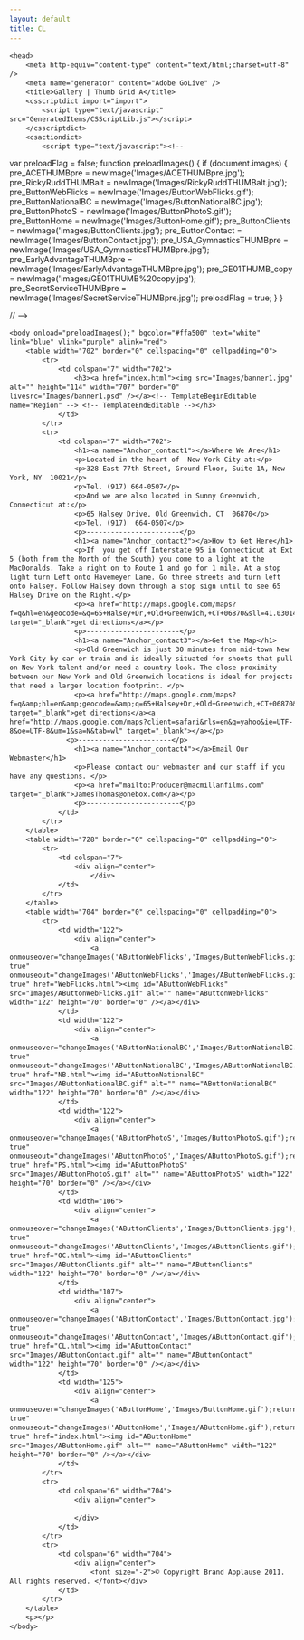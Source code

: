 ```yaml
---
layout: default
title: CL
---
```

<!DOCTYPE html PUBLIC "-//W3C//DTD XHTML 1.0 Transitional//EN" "http://www.w3.org/TR/xhtml1/DTD/xhtml1-transitional.dtd">

<html xmlns="http://www.w3.org/1999/xhtml">

	<head>
		<meta http-equiv="content-type" content="text/html;charset=utf-8" />
		<meta name="generator" content="Adobe GoLive" />
		<title>Gallery | Thumb Grid A</title>
		<csscriptdict import="import">
			<script type="text/javascript" src="GeneratedItems/CSScriptLib.js"></script>
		</csscriptdict>
		<csactiondict>
			<script type="text/javascript"><!--
var preloadFlag = false;
function preloadImages() {
	if (document.images) {
		pre_ACETHUMBpre = newImage('Images/ACETHUMBpre.jpg');
		pre_RickyRuddTHUMBalt = newImage('Images/RickyRuddTHUMBalt.jpg');
		pre_ButtonWebFlicks = newImage('Images/ButtonWebFlicks.gif');
		pre_ButtonNationalBC = newImage('Images/ButtonNationalBC.jpg');
		pre_ButtonPhotoS = newImage('Images/ButtonPhotoS.gif');
		pre_ButtonHome = newImage('Images/ButtonHome.gif');
		pre_ButtonClients = newImage('Images/ButtonClients.jpg');
		pre_ButtonContact = newImage('Images/ButtonContact.jpg');
		pre_USA_GymnasticsTHUMBpre = newImage('Images/USA_GymnasticsTHUMBpre.jpg');
		pre_EarlyAdvantageTHUMBpre = newImage('Images/EarlyAdvantageTHUMBpre.jpg');
		pre_GE01THUMB_copy = newImage('Images/GE01THUMB%20copy.jpg');
		pre_SecretServiceTHUMBpre = newImage('Images/SecretServiceTHUMBpre.jpg');
		preloadFlag = true;
	}
}

// --></script>
		</csactiondict>
	</head>

	<body onload="preloadImages();" bgcolor="#ffa500" text="white" link="blue" vlink="purple" alink="red">
		<table width="702" border="0" cellspacing="0" cellpadding="0">
			<tr>
				<td colspan="7" width="702">
					<h3><a href="index.html"><img src="Images/banner1.jpg" alt="" height="114" width="707" border="0" livesrc="Images/banner1.psd" /></a><!-- TemplateBeginEditable name="Region" --> <!-- TemplateEndEditable --></h3>
				</td>
			</tr>
			<tr>
				<td colspan="7" width="702">
					<h1><a name="Anchor_contact1"></a>Where We Are</h1>
					<p>Located in the heart of  New York City at:</p>
					<p>328 East 77th Street, Ground Floor, Suite 1A, New York, NY  10021</p>
					<p>Tel. (917) 664-0507</p>
					<p>And we are also located in Sunny Greenwich, Connecticut at:</p>
					<p>65 Halsey Drive, Old Greenwich, CT  06870</p>
					<p>Tel. (917)  664-0507</p>
					<p>-----------------------</p>
					<h1><a name="Anchor_contact2"></a>How to Get Here</h1>
					<p>If  you get off Interstate 95 in Connecticut at Ext 5 (both from the North of the South) you come to a light at the MacDonalds. Take a right on to Route 1 and go for 1 mile. At a stop light turn Left onto Havemeyer Lane. Go three streets and turn left onto Halsey. Follow Halsey down through a stop sign until to see 65 Halsey Drive on the Right.</p>
					<p><a href="http://maps.google.com/maps?f=q&hl=en&geocode=&q=65+Halsey+Dr,+Old+Greenwich,+CT+06870&sll=41.03014,-73.56724&sspn=0.074978,0.14883&ie=UTF8&z=16&iwloc=addr&om=1" target="_blank">get directions</a></p>
					<p>-----------------------</p>
					<h1><a name="Anchor_contact3"></a>Get the Map</h1>
					<p>Old Greenwich is just 30 minutes from mid-town New York City by car or train and is ideally situated for shoots that pull on New York talent and/or need a country look. The close proximity between our New York and Old Greenwich locations is ideal for projects that need a larger location footprint. </p>
					<p><a href="http://maps.google.com/maps?f=q&amp;hl=en&amp;geocode=&amp;q=65+Halsey+Dr,+Old+Greenwich,+CT+06870&amp;sll=41.03014,-73.56724&amp;sspn=0.074978,0.14883&amp;ie=UTF8&amp;z=16&amp;iwloc=addr&amp;om=1" target="_blank">get directions</a><a href="http://maps.google.com/maps?client=safari&rls=en&q=yahoo&ie=UTF-8&oe=UTF-8&um=1&sa=N&tab=wl" target="_blank"></a></p>
				  <p>-----------------------</p>
					<h1><a name="Anchor_contact4"></a>Email Our Webmaster</h1>
					<p>Please contact our webmaster and our staff if you have any questions. </p>
					<p><a href="mailto:Producer@macmillanfilms.com" target="_blank">JamesThomas@onebox.com</a></p>
					<p>-----------------------</p>
				</td>
			</tr>
		</table>
		<table width="728" border="0" cellspacing="0" cellpadding="0">
			<tr>
				<td colspan="7">
					<div align="center">
						</div>
				</td>
			</tr>
		</table>
		<table width="704" border="0" cellspacing="0" cellpadding="0">
			<tr>
				<td width="122">
					<div align="center">
						<a onmouseover="changeImages('AButtonWebFlicks','Images/ButtonWebFlicks.gif');return true" onmouseout="changeImages('AButtonWebFlicks','Images/AButtonWebFlicks.gif');return true" href="WebFlicks.html"><img id="AButtonWebFlicks" src="Images/AButtonWebFlicks.gif" alt="" name="AButtonWebFlicks" width="122" height="70" border="0" /></a></div>
				</td>
				<td width="122">
					<div align="center">
						<a onmouseover="changeImages('AButtonNationalBC','Images/ButtonNationalBC.jpg');return true" onmouseout="changeImages('AButtonNationalBC','Images/AButtonNationalBC.gif');return true" href="NB.html"><img id="AButtonNationalBC" src="Images/AButtonNationalBC.gif" alt="" name="AButtonNationalBC" width="122" height="70" border="0" /></a></div>
				</td>
				<td width="122">
					<div align="center">
						<a onmouseover="changeImages('AButtonPhotoS','Images/ButtonPhotoS.gif');return true" onmouseout="changeImages('AButtonPhotoS','Images/AButtonPhotoS.gif');return true" href="PS.html"><img id="AButtonPhotoS" src="Images/AButtonPhotoS.gif" alt="" name="AButtonPhotoS" width="122" height="70" border="0" /></a></div>
				</td>
				<td width="106">
					<div align="center">
						<a onmouseover="changeImages('AButtonClients','Images/ButtonClients.jpg');return true" onmouseout="changeImages('AButtonClients','Images/AButtonClients.gif');return true" href="OC.html"><img id="AButtonClients" src="Images/AButtonClients.gif" alt="" name="AButtonClients" width="122" height="70" border="0" /></a></div>
				</td>
				<td width="107">
					<div align="center">
						<a onmouseover="changeImages('AButtonContact','Images/ButtonContact.jpg');return true" onmouseout="changeImages('AButtonContact','Images/AButtonContact.gif');return true" href="CL.html"><img id="AButtonContact" src="Images/AButtonContact.gif" alt="" name="AButtonContact" width="122" height="70" border="0" /></a></div>
				</td>
				<td width="125">
					<div align="center">
						<a onmouseover="changeImages('AButtonHome','Images/ButtonHome.gif');return true" onmouseout="changeImages('AButtonHome','Images/AButtonHome.gif');return true" href="index.html"><img id="AButtonHome" src="Images/AButtonHome.gif" alt="" name="AButtonHome" width="122" height="70" border="0" /></a></div>
				</td>
			</tr>
			<tr>
				<td colspan="6" width="704">
					<div align="center">
						
					</div>
				</td>
			</tr>
			<tr>
				<td colspan="6" width="704">
					<div align="center">
						<font size="-2">© Copyright Brand Applause 2011. All rights reserved. </font></div>
				</td>
			</tr>
		</table>
		<p></p>
	</body>

</html>